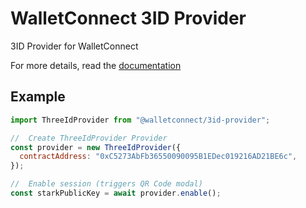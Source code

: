 # WalletConnect 3ID Provider

3ID Provider for WalletConnect

For more details, read the [documentation](https://docs.walletconnect.org)

## Example

```javascript
import ThreeIdProvider from "@walletconnect/3id-provider";

//  Create ThreeIdProvider Provider
const provider = new ThreeIdProvider({
  contractAddress: "0xC5273AbFb36550090095B1EDec019216AD21BE6c",
});

//  Enable session (triggers QR Code modal)
const starkPublicKey = await provider.enable();
```
